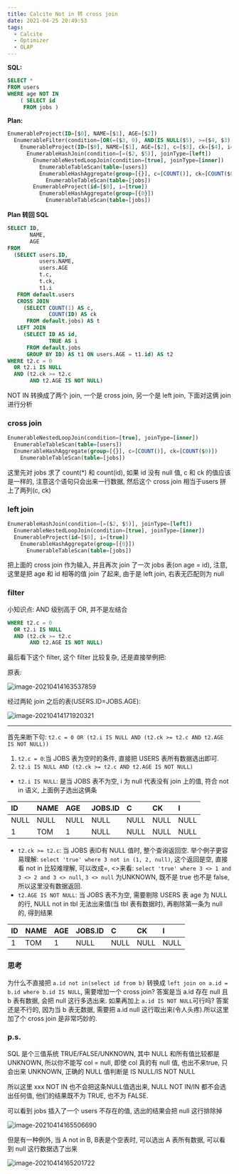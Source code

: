 ```yaml
---
title: Calcite Not in 转 cross join
date: 2021-04-25 20:49:53
tags: 
  - Calcite
  - Optimizer
  - OLAP
---
```


**SQL:**

```sql
SELECT *
FROM users
WHERE age NOT IN
    ( SELECT id
     FROM jobs )
```

**Plan:**

```sql
EnumerableProject(ID=[$0], NAME=[$1], AGE=[$2])
  EnumerableFilter(condition=[OR(=($3, 0), AND(IS NULL($5), >=($4, $3), IS NOT NULL($2)))])
    EnumerableProject(ID=[$0], NAME=[$1], AGE=[$2], c=[$3], ck=[$4], i=[$6])
      EnumerableHashJoin(condition=[=($2, $5)], joinType=[left])
        EnumerableNestedLoopJoin(condition=[true], joinType=[inner])
          EnumerableTableScan(table=[users])
          EnumerableHashAggregate(group=[{}], c=[COUNT()], ck=[COUNT($0)])
            EnumerableTableScan(table=[jobs])
        EnumerableProject(id=[$0], i=[true])
          EnumerableHashAggregate(group=[{0}])
            EnumerableTableScan(table=[jobs])
```

**Plan 转回 SQL**

```sql
SELECT ID,
       NAME,
       AGE
FROM
  (SELECT users.ID,
          users.NAME,
          users.AGE
          t.c,
          t.ck,
          t1.i
   FROM default.users
   CROSS JOIN
     (SELECT COUNT(1) AS c,
             COUNT(ID) AS ck
      FROM default.jobs) AS t
   LEFT JOIN
     (SELECT ID AS id,
             TRUE AS i
      FROM default.jobs
      GROUP BY ID) AS t1 ON users.AGE = t1.id) AS t2
WHERE t2.c = 0
  OR t2.i IS NULL
  AND (t2.ck >= t2.c
       AND t2.AGE IS NOT NULL)
```

NOT IN 转换成了两个 join, 一个是 cross join, 另一个是 left join, 下面对这俩 join 进行分析

### cross join

```sql
EnumerableNestedLoopJoin(condition=[true], joinType=[inner])
  EnumerableTableScan(table=[users])
  EnumerableHashAggregate(group=[{}], c=[COUNT()], ck=[COUNT($0)])
    EnumerableTableScan(table=[jobs])
```

这里先对 jobs 求了 count(*) 和 count(id), 如果 id 没有 null 值, c 和 ck 的值应该是一样的, 注意这个语句只会出来一行数据, 然后这个 cross join 相当于users 拼上了两列(c, ck)

### left join

```sql
EnumerableHashJoin(condition=[=($2, $5)], joinType=[left])
  EnumerableNestedLoopJoin(condition=[true], joinType=[inner])
  EnumerableProject(id=[$0], i=[true])
    EnumerableHashAggregate(group=[{0}])
      EnumerableTableScan(table=[jobs])
```

把上面的 cross join 作为输入, 并且再次 join 了一次 jobs 表(on age = id), 注意, 这里是把 age 和 id 相等的值 join 了起来, 由于是 left join, 右表无匹配则为 null

### filter

小知识点: AND 级别高于 OR, 并不是左结合

```sql
WHERE t2.c = 0
  OR t2.i IS NULL
  AND (t2.ck >= t2.c
       AND t2.AGE IS NOT NULL)
```

最后看下这个 filter, 这个 filter 比较复杂, 还是直接举例把:

原表:

![image-20210414163537859](image-20210414163537859.png)

经过两轮 join 之后的表(USERS.ID=JOBS.AGE):

![image-20210414171920321](image-20210414171920321.png)

------

首先来断下句: `t2.c = 0 OR (t2.i IS NULL AND (t2.ck >= t2.c AND t2.AGE IS NOT NULL))`

1. `t2.c = 0`:当 JOBS 表为空时的条件, 直接把 USERS 表所有数据选出即可.
2. `t2.i IS NULL AND (t2.ck >= t2.c AND t2.AGE IS NOT NULL)`

- `t2.i IS NULL`: 是当 JOBS 表不为空, i 为 null 代表没有 join 上的值, 符合 not in 语义, 上面例子选出这俩条

| ID   | NAME | AGE  | JOBS.ID | C    | CK   | I    |
| :--- | :--- | :--- | :------ | :--- | :--- | :--- |
| NULL | NULL | NULL | NULL    | NULL | NULL | NULL |
| 1    | TOM  | 1    | NULL    | NULL | NULL | NULL |

- `t2.ck >= t2.c`: 当 JOBS 表ID有 NULL 值时, 整个查询返回空. 举个例子更容易理解: `select 'true' where 3 not in (1, 2, null)`, 这个返回是空, 直接看 not in 比较难理解, 可以改成=, <>来看: `select 'true' where 3 <> 1 and 3 <> 2 and 3 <> null`, `3 <> null` 为UNKNOWN, 既不是 true 也不是 false, 所以这里没有数据返回.
- `t2.AGE IS NOT NULL`: 当 JOBS 表不为空, 需要剔除 USERS 表 age 为 NULL 的行, NULL not in tbl 无法出来值(当 tbl 表有数据时), 再剔除第一条为 null 的, 得到结果

| ID   | NAME | AGE  | JOBS.ID | C    | CK   | I    |
| :--- | :--- | :--- | :------ | :--- | :--- | :--- |
| 1    | TOM  | 1    | NULL    | NULL | NULL | NULL |

### 思考

为什么不直接把 `a.id not in(select id from b)` 转换成 `left join on a.id = b.id where b.id IS NULL`, 需要增加一个 cross join? 答案是当 a.id 存在 null 且 b 表有数据, 会把 null 这行多选出来. 如果再加上 `a.id IS NOT NULL`可行吗? 答案还是不行的, 因为当 b 表无数据, 需要把 a.id null 这行取出来(令人头疼).所以这里加了个 cross join 是非常巧妙的.

### p.s.

SQL 是个三值系统 TRUE/FALSE/UNKNOWN, 其中 NULL 和所有值比较都是 UNKNOWN, 所以你不能写 col = null, 即使 col 真的有 null 值, 也出不来true, 只会出来 UNKNOWN, 正确的 NULL 值判断是 IS NULL/IS NOT NULL

所以这里 xxx NOT IN 也不会把这条NULL值选出来, NULL NOT IN/IN 都不会选出任何值, 他们的结果既不为 TRUE, 也不为 FALSE.

可以看到 jobs 插入了一个 users 不存在的值, 选出的结果会把 null 这行排除掉

![image-20210414165506690](image-20210414165506690.png)

但是有一种例外, 当 A not in B, B表是个空表时, 可以选出 A 表所有数据, 可以看到 null 这行数据选了出来

![image-20210414165201722](image-20210414165201722.png)